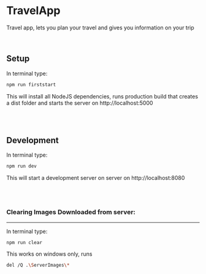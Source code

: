 # TravelApp
 Travel app, lets you plan your travel and gives you information on your trip

<br>

## Setup

In terminal type:

```bash
npm run firststart
```

This will install all NodeJS dependencies, runs production build that creates a dist folder and starts the server on http://localhost:5000

<br>
<br>

## Development

In terminal type:
```bash
npm run dev
```
This will start a development server on server on http://localhost:8080

<br>
<br>

### Clearing Images Downloaded from server:
---
In terminal type:

```bash
npm run clear
```

This works on windows only, runs 
```bash
del /Q .\ServerImages\*
```
